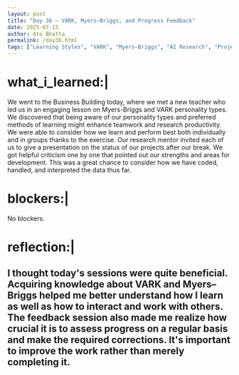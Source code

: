 ```yaml
---
layout: post  
title: "Day 36 – VARK, Myers–Briggs, and Progress Feedback"  
date: 2025-07-15  
author: Ato Bhatta  
permalink: /day36.html  
tags: ["Learning Styles", "VARK", "Myers–Briggs", "AI Research", "Project Feedback"]
---
```


# what_i_learned:|
We went to the Business Building today, where we met a new teacher who led us in an engaging lesson on Myers-Briggs and VARK personality types. We discovered that being aware of our personality types and preferred methods of learning might enhance teamwork and research productivity. We were able to consider how we learn and perform best both individually and in groups thanks to the exercise. Our research mentor invited each of us to give a presentation on the status of our projects after our break. We got helpful criticism one by one that pointed out our strengths and areas for development. This was a great chance to consider how we have coded, handled, and interpreted the data thus far.

# blockers:|
No blockers.

# reflection:|
I thought today's sessions were quite beneficial. Acquiring knowledge about VARK and Myers–Briggs helped me better understand how I learn as well as how to interact and work with others. The feedback session also made me realize how crucial it is to assess progress on a regular basis and make the required corrections. It's important to improve the work rather than merely completing it.
---

